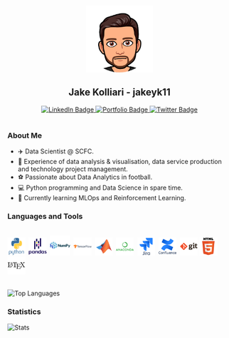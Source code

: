 <!-- HEADER -->

<div id="header" align="center">
  
  <!-- PROFILE PIC -->
  
  <a>
    <img src="https://github.com/jakeyk11/jakeyk11/blob/main/CartoonID.png" alt="Logo" width="150" height="150">
  </a>
  
  <!-- TITLE -->
  
  <h2>
    Jake Kolliari - jakeyk11
  </h2>
  
  <!-- SOCIAL MEDIA LINKS -->
  
  <div id="badges">
    <a href="https://www.linkedin.com/in/jake-kolliari/">
      <img src="https://img.shields.io/badge/LinkedIn-blue?style=for-the-badge&logo=linkedin&logoColor=white" alt="LinkedIn Badge"/>
    </a>
    <a href="https://jakeyk11.github.io">
      <img src="https://img.shields.io/badge/My Portfolio-red?style=for-the-badge&logo=google-chrome&logoColor=white" alt="Portfolio Badge"/>
    </a>
    <a href="https://twitter.com/_JKDS_">
      <img src="https://img.shields.io/badge/Twitter-blue?style=for-the-badge&logo=twitter&logoColor=white" alt="Twitter Badge"/>
    </a>
  </div>

  <!-- PROFILE VIEW COUNT -->
  
  <img src="https://komarev.com/ghpvc/?username=jakeyk11&style=flat-square&color=blue" alt=""/>
  
</div>

<!-- ABOUT ME -->
### About Me

- :airplane: Data Scientist @ SCFC.
- :necktie: Experience of data analysis & visualisation, data service production and technology project management.
- :soccer: Passionate about Data Analytics in football.
- :computer: Python programming and Data Science in spare time.
- :seedling: Currently learning MLOps and Reinforcement Learning.

<!-- TECHNICAL SKILLS -->
### Languages and Tools
<br>
<div>
  <img src="https://github.com/devicons/devicon/blob/master/icons/python/python-original-wordmark.svg" title="Python " alt="Python" width="40" height="40"/>&nbsp;  
  <img src="https://github.com/devicons/devicon/blob/master/icons/pandas/pandas-original-wordmark.svg" title="Pandas " alt="Pandas" width="40" height="40"/>&nbsp;  
  <img src="https://github.com/devicons/devicon/blob/master/icons/numpy/numpy-original-wordmark.svg" title="NumPy " alt="NumPy" width="45" height="45"/>&nbsp;  
  <img src="https://github.com/devicons/devicon/blob/master/icons/tensorflow/tensorflow-original-wordmark.svg" title="TensorFlow " alt="TensorFlow" width="40" height="40"/>&nbsp;    
  <img src="https://github.com/devicons/devicon/blob/master/icons/matlab/matlab-original.svg" title="MATLAB & Simulink" alt="MATLAB & Simulink" width="40" height="40"/>&nbsp;  
  <img src="https://github.com/devicons/devicon/blob/master/icons/anaconda/anaconda-original-wordmark.svg" title="Anaconda" alt="Anaconda" width="40" height="40"/>&nbsp;  
  <img src="https://github.com/devicons/devicon/blob/master/icons/jira/jira-original-wordmark.svg" title="Jira" alt="Jira" width="40" height="40"/>&nbsp;    
  <img src="https://github.com/devicons/devicon/blob/master/icons/confluence/confluence-original-wordmark.svg" title="Confluence" alt="Confluence" width="40" height="40"/>&nbsp;    
  <img src="https://github.com/devicons/devicon/blob/master/icons/git/git-original-wordmark.svg" title="Git" **alt="Git" width="40" height="40"/>
  <img src="https://github.com/devicons/devicon/blob/master/icons/html5/html5-original-wordmark.svg" title="HTML5" alt="HTML" width="40" height="40"/>&nbsp;
  <img src="https://github.com/devicons/devicon/blob/master/icons/latex/latex-original.svg" title="LATEX" **alt="LATEX" width="40" height="40"/>&nbsp;
</div>
<br>

![Top Languages](https://github-readme-stats.vercel.app/api/top-langs/?username=jakeyk11&size_weight=0.5&count_weight=0.5)

### Statistics
![Stats](https://github-readme-stats.vercel.app/api?username=jakeyk11&show_icons=true&theme=cobalt)

<!---
jakeyk11/jakeyk11 is a ✨ special ✨ repository because its `README.md` (this file) appears on your GitHub profile.
You can click the Preview link to take a look at your changes.
--->

